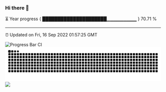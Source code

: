 ### Hi there 👋

⏳ Year progress { █████████████████████▁▁▁▁▁▁▁▁▁ } 70.71 %

---

⏰ Updated on Fri, 16 Sep 2022 01:57:25 GMT

![Progress Bar CI](https://github.com/liununu/liununu/workflows/Progress%20Bar%20CI/badge.svg)![](https://raw.githubusercontent.com/L1cardo/L1cardo/main/assets/github-contribution-grid-snake.svg)![](https://raw.githubusercontent.com/seesaws/seesaws/main/assets/github-contribution-grid-snake.svg)
